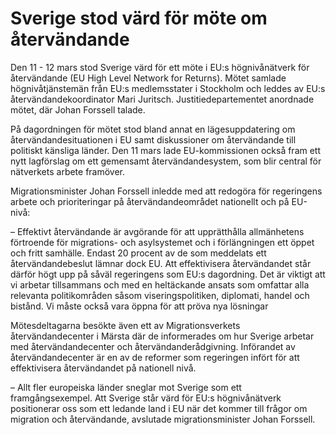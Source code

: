 # Sverige stod värd för möte om återvändande

Den 11 - 12 mars stod Sverige värd för ett möte i EU:s högnivånätverk för återvändande (EU High Level Network for Returns). Mötet samlade högnivåtjänstemän från EU:s medlemsstater i Stockholm och leddes av EU:s återvändandekoordinator Mari Juritsch. Justitiedepartementet anordnade mötet, där Johan Forssell talade.

På dagordningen för mötet stod bland annat en lägesuppdatering om återvändandesituationen i EU samt diskussioner om återvändande till politiskt känsliga länder. Den 11 mars lade EU-kommissionen också fram ett nytt lagförslag om ett gemensamt återvändandesystem, som blir central för nätverkets arbete framöver.

Migrationsminister Johan Forssell inledde med att redogöra för regeringens arbete och prioriteringar på återvändandeområdet nationellt och på EU-nivå:

– Effektivt återvändande är avgörande för att upprätthålla allmänhetens förtroende för migrations- och asylsystemet och i förlängningen ett öppet och fritt samhälle. Endast 20 procent av de som meddelats ett återvändandebeslut lämnar dock EU. Att effektivisera återvändandet står därför högt upp på såväl regeringens som EU:s dagordning. Det är viktigt att vi arbetar tillsammans och med en heltäckande ansats som omfattar alla relevanta politikområden såsom viseringspolitiken, diplomati, handel och bistånd. Vi måste också vara öppna för att pröva nya lösningar

Mötesdeltagarna besökte även ett av Migrationsverkets återvändandecenter i Märsta där de informerades om hur Sverige arbetar med återvändandecenter och återvändanderådgivning. Införandet av återvändandecenter är en av de reformer som regeringen infört för att effektivisera återvändandet på nationell nivå.

– Allt fler europeiska länder sneglar mot Sverige som ett framgångsexempel. Att Sverige står värd för EU:s högnivånätverk positionerar oss som ett ledande land i EU när det kommer till frågor om migration och återvändande, avslutade migrationsminister Johan Forssell.
